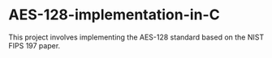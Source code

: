 # AES-128-implementation-in-C

This project involves implementing the AES-128 standard based on the NIST FIPS 197 paper. 


